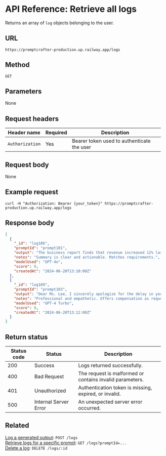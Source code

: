 # API Reference: Retrieve all logs

Returns an array of `log` objects belonging to the user.  

## URL

```text
https://promptcrafter-production.up.railway.app/logs
```

## Method

`GET`

## Parameters

None

## Request headers

| Header name     | Required | Description                                |
|-----------------|----------|--------------------------------------------|
| `Authorization` | Yes      | Bearer token used to authenticate the user |

## Request body

None

## Example request

```shell
curl -H "Authorization: Bearer {your_token}" https://promptcrafter-production.up.railway.app/logs
```

## Response body

```json
[
  {
    "_id": "log106",
    "promptId": "prompt101",
    "output": "The business report finds that revenue increased 12% last quarter, driven by strong online sales. Recommendations include expanding digital marketing and improving supply chain efficiency. No significant risks were found, but leadership should monitor supplier stability. Immediate action is suggested to secure long-term supplier contracts.",
    "notes": "Summary is clear and actionable. Matches requirements.",
    "modelUsed": "GPT-4o",
    "score": 9,
    "createdAt": "2024-06-20T13:10:00Z"
  },
  {
    "_id": "log109",
    "promptId": "prompt103",
    "output": "Dear Ms. Lee, I sincerely apologize for the delay in your order. We take full responsibility for the inconvenience this caused. To make things right, we have expedited your shipment and included a discount on your next purchase. Thank you for your patience.",
    "notes": "Professional and empathetic. Offers compensation as requested.",
    "modelUsed": "GPT-4 Turbo",
    "score": 9,
    "createdAt": "2024-06-20T13:12:00Z"
  }
]
```

## Return status

| Status code | Status                 | Description                                           |
|-------------|------------------------|-------------------------------------------------------|
| 200         | Success                | Logs returned successfully.                           |
| 400         | Bad Request            | The request is malformed or contains invalid parameters. |
| 401         | Unauthorized           | Authentication token is missing, expired, or invalid. |
| 500         | Internal Server Error  | An unexpected server error occurred.                  |

## Related

[Log a generated output](reference/endpoints/post-logs.md): `POST /logs`  
[Retrieve logs for a specific prompt](reference/endpoints/get-logs-by-prompt.md): `GET /logs?promptId=...`  
[Delete a log](reference/endpoints/delete-logs-id.md): `DELETE /logs/:id`
